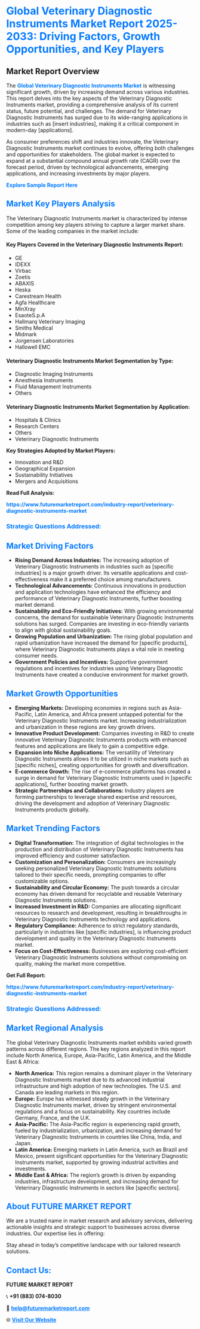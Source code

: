 <h1 style="color: #007BFF;">Global Veterinary Diagnostic Instruments Market Report 2025-2033: Driving Factors, Growth Opportunities, and Key Players</h1>

<section id="overview">
<h2>Market Report Overview</h2>
<p>The <a href="https://www.futuremarketreport.com/industry-report/veterinary-diagnostic-instruments-market" style="color: #007BFF; text-decoration: none;"><strong>Global Veterinary Diagnostic Instruments Market</strong></a> is witnessing significant growth, driven by increasing demand across various industries. This report delves into the key aspects of the Veterinary Diagnostic Instruments market, providing a comprehensive analysis of its current status, future potential, and challenges. The demand for Veterinary Diagnostic Instruments has surged due to its wide-ranging applications in industries such as [insert industries], making it a critical component in modern-day [applications].</p>
<p>As consumer preferences shift and industries innovate, the Veterinary Diagnostic Instruments market continues to evolve, offering both challenges and opportunities for stakeholders. The global market is expected to expand at a substantial compound annual growth rate (CAGR) over the forecast period, driven by technological advancements, emerging applications, and increasing investments by major players.</p>
</section>

<section id="overview">
<p><a href="https://www.futuremarketreport.com/request-sample/reportId=127455" style="color: #007BFF; text-decoration: none;"><strong>Explore Sample Report Here</strong></a></p>
</section>

<section id="key-players">
<h2 style="color: #007BFF;">Market Key Players Analysis</h2>
<p>The Veterinary Diagnostic Instruments market is characterized by intense competition among key players striving to capture a larger market share. Some of the leading companies in the market include:</p>
<h4>Key Players Covered in the Veterinary Diagnostic Instruments Report:</h4>
<ul><li>GE</li><li>IDEXX</li><li>Virbac</li><li>Zoetis</li><li>ABAXIS</li><li>Heska</li><li>Carestream Health</li><li>Agfa Healthcare</li><li>MinXray</li><li>EsaoteS.p.A</li><li>Hallmarq Veterinary Imaging</li><li>Smiths Medical</li><li>Midmark</li><li>Jorgensen Laboratories</li><li>Hallowell EMC</li></ul>
<h4>Veterinary Diagnostic Instruments Market Segmentation by Type:</h4>
<ul><li>Diagnostic Imaging Instruments</li><li>Anesthesia Instruments</li><li>Fluid Management Instruments</li><li>Others</li></ul>

<h4>Veterinary Diagnostic Instruments Market Segmentation by Application:</h4>
<ul><li>Hospitals &amp; Clinics</li><li>Research Centers</li><li>Others</li><li>Veterinary Diagnostic Instruments</li></ul>
<p><strong>Key Strategies Adopted by Market Players:</strong></p>
<ul>
<li>Innovation and R&D</li>
<li>Geographical Expansion</li>
<li>Sustainability Initiatives</li>
<li>Mergers and Acquisitions</li>
</ul>
</section>

<section>
<p><strong>Read Full Analysis: </strong></p><a href="https://www.futuremarketreport.com/industry-report/veterinary-diagnostic-instruments-market" style="color: #007BFF; text-decoration: none;"><strong>https://www.futuremarketreport.com/industry-report/veterinary-diagnostic-instruments-market</strong></a>
<h3 style="color: #007BFF;">Strategic Questions Addressed:</h3>
</section>

<section id="driving-factors">
<h2 style="color: #007BFF;">Market Driving Factors</h2>
<ul>
<li><strong>Rising Demand Across Industries:</strong> The increasing adoption of Veterinary Diagnostic Instruments in industries such as [specific industries] is a major growth driver. Its versatile applications and cost-effectiveness make it a preferred choice among manufacturers.</li>
<li><strong>Technological Advancements:</strong> Continuous innovations in production and application technologies have enhanced the efficiency and performance of Veterinary Diagnostic Instruments, further boosting market demand.</li>
<li><strong>Sustainability and Eco-Friendly Initiatives:</strong> With growing environmental concerns, the demand for sustainable Veterinary Diagnostic Instruments solutions has surged. Companies are investing in eco-friendly variants to align with global sustainability goals.</li>
<li><strong>Growing Population and Urbanization:</strong> The rising global population and rapid urbanization have increased the demand for [specific products], where Veterinary Diagnostic Instruments plays a vital role in meeting consumer needs.</li>
<li><strong>Government Policies and Incentives:</strong> Supportive government regulations and incentives for industries using Veterinary Diagnostic Instruments have created a conducive environment for market growth.</li>
</ul>
</section>

<section id="growth-opportunities">
<h2 style="color: #007BFF;">Market Growth Opportunities</h2>
<ul>
<li><strong>Emerging Markets:</strong> Developing economies in regions such as Asia-Pacific, Latin America, and Africa present untapped potential for the Veterinary Diagnostic Instruments market. Increasing industrialization and urbanization in these regions are key growth drivers.</li>
<li><strong>Innovative Product Development:</strong> Companies investing in R&D to create innovative Veterinary Diagnostic Instruments products with enhanced features and applications are likely to gain a competitive edge.</li>
<li><strong>Expansion into Niche Applications:</strong> The versatility of Veterinary Diagnostic Instruments allows it to be utilized in niche markets such as [specific niches], creating opportunities for growth and diversification.</li>
<li><strong>E-commerce Growth:</strong> The rise of e-commerce platforms has created a surge in demand for Veterinary Diagnostic Instruments used in [specific applications], further boosting market growth.</li>
<li><strong>Strategic Partnerships and Collaborations:</strong> Industry players are forming partnerships to leverage shared expertise and resources, driving the development and adoption of Veterinary Diagnostic Instruments products globally.</li>
</ul>
</section>

<section id="trending-factors">
<h2 style="color: #007BFF;">Market Trending Factors</h2>
<ul>
<li><strong>Digital Transformation:</strong> The integration of digital technologies in the production and distribution of Veterinary Diagnostic Instruments has improved efficiency and customer satisfaction.</li>
<li><strong>Customization and Personalization:</strong> Consumers are increasingly seeking personalized Veterinary Diagnostic Instruments solutions tailored to their specific needs, prompting companies to offer customizable options.</li>
<li><strong>Sustainability and Circular Economy:</strong> The push towards a circular economy has driven demand for recyclable and reusable Veterinary Diagnostic Instruments solutions.</li>
<li><strong>Increased Investment in R&D:</strong> Companies are allocating significant resources to research and development, resulting in breakthroughs in Veterinary Diagnostic Instruments technology and applications.</li>
<li><strong>Regulatory Compliance:</strong> Adherence to strict regulatory standards, particularly in industries like [specific industries], is influencing product development and quality in the Veterinary Diagnostic Instruments market.</li>
<li><strong>Focus on Cost-Effectiveness:</strong> Businesses are exploring cost-efficient Veterinary Diagnostic Instruments solutions without compromising on quality, making the market more competitive.</li>
</ul>
</section>

<section>
<p><strong>Get Full Report: </strong></p><a href="https://www.futuremarketreport.com/industry-report/veterinary-diagnostic-instruments-market" style="color: #007BFF; text-decoration: none;"><strong>https://www.futuremarketreport.com/industry-report/veterinary-diagnostic-instruments-market</strong></a>
<h3 style="color: #007BFF;">Strategic Questions Addressed:</h3>
</section>


<section id="regional-analysis">
<h2 style="color: #007BFF;">Market Regional Analysis</h2>
<p>The global Veterinary Diagnostic Instruments market exhibits varied growth patterns across different regions. The key regions analyzed in this report include North America, Europe, Asia-Pacific, Latin America, and the Middle East & Africa:</p>
<ul>
<li><strong>North America:</strong> This region remains a dominant player in the Veterinary Diagnostic Instruments market due to its advanced industrial infrastructure and high adoption of new technologies. The U.S. and Canada are leading markets in this region.</li>
<li><strong>Europe:</strong> Europe has witnessed steady growth in the Veterinary Diagnostic Instruments market, driven by stringent environmental regulations and a focus on sustainability. Key countries include Germany, France, and the U.K.</li>
<li><strong>Asia-Pacific:</strong> The Asia-Pacific region is experiencing rapid growth, fueled by industrialization, urbanization, and increasing demand for Veterinary Diagnostic Instruments in countries like China, India, and Japan.</li>
<li><strong>Latin America:</strong> Emerging markets in Latin America, such as Brazil and Mexico, present significant opportunities for the Veterinary Diagnostic Instruments market, supported by growing industrial activities and investments.</li>
<li><strong>Middle East & Africa:</strong> The region’s growth is driven by expanding industries, infrastructure development, and increasing demand for Veterinary Diagnostic Instruments in sectors like [specific sectors].</li>
</ul>
</section>

<footer>
<h2 style="color: #007BFF;">About FUTURE MARKET REPORT</h2>
<p>We are a trusted name in market research and advisory services, delivering actionable insights and strategic support to businesses across diverse industries. Our expertise lies in offering:</p>

<p>Stay ahead in today’s competitive landscape with our tailored research solutions.</p>

<h2 style="color: #007BFF;">Contact Us:</h2>
<p><strong>FUTURE MARKET REPORT</strong></p>
<p>📞 <strong>+91 (883) 074-8030</strong></p>
<p>📧 <strong><a href="mailto:help@futuremarketreport.com" style="color: #007BFF;">help@futuremarketreport.com</a></strong></p>
<p>🌐 <strong><a href="https://www.futuremarketreport.com/" style="color: #007BFF;">Visit Our Website</a></strong></p>
</footer>
